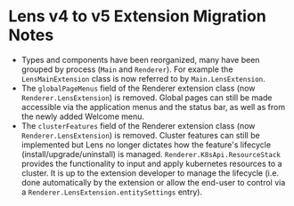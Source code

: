 # Lens v4 to v5 Extension Migration Notes

* Types and components have been reorganized, many have been grouped by process (`Main` and `Renderer`).
For example the `LensMainExtension` class is now referred to by `Main.LensExtension`.
* The `globalPageMenus` field of the Renderer extension class (now `Renderer.LensExtension`) is removed.
Global pages can still be made accessible via the application menus and the status bar, as well as from the newly added Welcome menu.
* The `clusterFeatures` field of the Renderer extension class (now `Renderer.LensExtension`) is removed.
Cluster features can still be implemented but Lens no longer dictates how the feature's lifecycle (install/upgrade/uninstall) is managed.
`Renderer.K8sApi.ResourceStack` provides the functionality to input and apply kubernetes resources to a cluster.
It is up to the extension developer to manage the lifecycle (i.e. done automatically by the extension or allow the end-user to control via a `Renderer.LensExtension.entitySettings` entry).